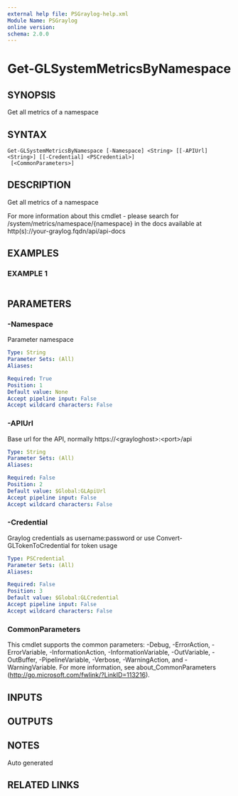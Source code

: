 ```yaml
---
external help file: PSGraylog-help.xml
Module Name: PSGraylog
online version:
schema: 2.0.0
---
```


# Get-GLSystemMetricsByNamespace

## SYNOPSIS
Get all metrics of a namespace

## SYNTAX

```
Get-GLSystemMetricsByNamespace [-Namespace] <String> [[-APIUrl] <String>] [[-Credential] <PSCredential>]
 [<CommonParameters>]
```

## DESCRIPTION
Get all metrics of a namespace


For more information about this cmdlet - please search for /system/metrics/namespace/{namespace} in the docs available at http(s)://your-graylog.fqdn/api/api-docs

## EXAMPLES

### EXAMPLE 1
```

```

## PARAMETERS

### -Namespace
Parameter namespace

```yaml
Type: String
Parameter Sets: (All)
Aliases:

Required: True
Position: 1
Default value: None
Accept pipeline input: False
Accept wildcard characters: False
```

### -APIUrl
Base url for the API, normally https://\<grayloghost\>:\<port\>/api

```yaml
Type: String
Parameter Sets: (All)
Aliases:

Required: False
Position: 2
Default value: $Global:GLApiUrl
Accept pipeline input: False
Accept wildcard characters: False
```

### -Credential
Graylog credentials as username:password or use Convert-GLTokenToCredential for token usage

```yaml
Type: PSCredential
Parameter Sets: (All)
Aliases:

Required: False
Position: 3
Default value: $Global:GLCredential
Accept pipeline input: False
Accept wildcard characters: False
```

### CommonParameters
This cmdlet supports the common parameters: -Debug, -ErrorAction, -ErrorVariable, -InformationAction, -InformationVariable, -OutVariable, -OutBuffer, -PipelineVariable, -Verbose, -WarningAction, and -WarningVariable.
For more information, see about_CommonParameters (http://go.microsoft.com/fwlink/?LinkID=113216).

## INPUTS

## OUTPUTS

## NOTES
Auto generated

## RELATED LINKS
